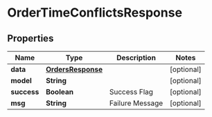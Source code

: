 
# OrderTimeConflictsResponse

## Properties
Name | Type | Description | Notes
------------ | ------------- | ------------- | -------------
**data** | [**OrdersResponse**](OrdersResponse.md) |  |  [optional]
**model** | **String** |  |  [optional]
**success** | **Boolean** | Success Flag |  [optional]
**msg** | **String** | Failure Message |  [optional]



